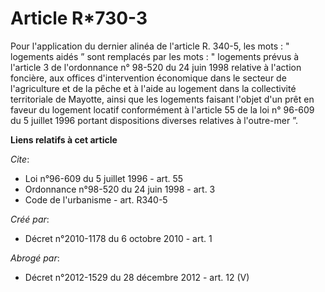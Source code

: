 # Article R*730-3

Pour l'application du dernier alinéa de l'article R. 340-5, les mots : " logements aidés ” sont remplacés par les mots : "
logements prévus à l'article 3 de l'ordonnance n° 98-520 du 24 juin 1998 relative à l'action foncière, aux offices
d'intervention économique dans le secteur de l'agriculture et de la pêche et à l'aide au logement dans la collectivité
territoriale de Mayotte, ainsi que les logements faisant l'objet d'un prêt en faveur du logement locatif conformément à
l'article 55 de la loi n° 96-609 du 5 juillet 1996 portant dispositions diverses relatives à l'outre-mer ”.

**Liens relatifs à cet article**

_Cite_:

  - Loi n°96-609 du 5 juillet 1996 - art. 55
  - Ordonnance n°98-520 du 24 juin 1998 - art. 3
  - Code de l'urbanisme - art. R340-5

_Créé par_:

  - Décret n°2010-1178 du 6 octobre 2010 - art. 1

_Abrogé par_:

  - Décret n°2012-1529 du 28 décembre 2012 - art. 12 (V)
